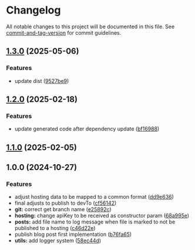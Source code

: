 # Changelog

All notable changes to this project will be documented in this file. See [commit-and-tag-version](https://github.com/absolute-version/commit-and-tag-version) for commit guidelines.

## [1.3.0](https://github.com/trystan2k/publish-blog-post/compare/v1.2.0...v1.3.0) (2025-05-06)


### Features

* update dist ([9527be9](https://github.com/trystan2k/publish-blog-post/commit/9527be9f43c02bb0294974c70ed51cd95347ae8c))

## [1.2.0](https://github.com/trystan2k/publish-blog-post/compare/v1.1.0...v1.2.0) (2025-02-18)


### Features

* update generated code after dependency update ([bf16988](https://github.com/trystan2k/publish-blog-post/commit/bf169888e209565996f17e37967007cb951123e7))

## [1.1.0](https://github.com/trystan2k/publish-blog-post/compare/v1.0.0...v1.1.0) (2025-02-05)

## 1.0.0 (2024-10-27)


### Features

* adjust hosting data to be mapped to a common format ([dd9e636](https://github.com/trystan2k/publish-blog-post/commit/dd9e6368ae1b3521004e4963e82df3395aff0f50))
* final adjusts to publish to devTo ([cf56142](https://github.com/trystan2k/publish-blog-post/commit/cf561424c98c6116033fd1a7bfd16b76f5674760))
* **git:** correct get branch name ([e25892c](https://github.com/trystan2k/publish-blog-post/commit/e25892c907468df88a5b3d56f81818d3082ac7e1))
* **hosting:** change apiKey to be received as constructor param ([68a995e](https://github.com/trystan2k/publish-blog-post/commit/68a995eec7fe287a8735f490212457f94e02c3b2))
* **posts:** add file name to log message when file is marked to not be published to a hosting ([c46d22e](https://github.com/trystan2k/publish-blog-post/commit/c46d22e69b2340ee628b99f3209823b525c34931))
* publish blog post first implementation ([b76fa65](https://github.com/trystan2k/publish-blog-post/commit/b76fa650ec99684bdcf99d54c81ec20426b751c6))
* **utils:** add logger system ([58ec44d](https://github.com/trystan2k/publish-blog-post/commit/58ec44dfa008cd16c9ca47881f20f3fd30f53a0d))

